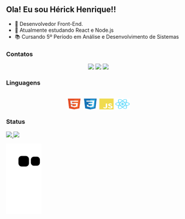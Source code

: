 ## Ola! Eu sou Hérick Henrique!!

- 🔭 Desenvolvedor Front-End.
- 📘 Atualmente estudando React e Node.js
- 📚 Cursando 5º Período em Análise e Desenvolvimento de Sistemas

### Contatos

<div align="center" >
<a href="https://instagram.com/herick.hss" target="_blank"><img src="https://img.shields.io/badge/-Instagram-%23E4405F?style=for-the-badge&logo=instagram&logoColor=white" target="_blank"></a>
<a href = "mailto:herickhenrique.souza@gmail.com"><img src="https://img.shields.io/badge/Gmail-D14836?style=for-the-badge&logo=gmail&logoColor=white" target="_blank"></a>
<a href="https://www.linkedin.com/in/herick-henriquess" target="_blank"><img src="https://img.shields.io/badge/-LinkedIn-%230077B5?style=for-the-badge&logo=linkedin&logoColor=white" target="_blank"></a>   
</div> 
</div>

### Linguagens
<div style="display: inline_block" align="center" ><br>
  <img align="center" alt="HTML" height="30" width="40" src="https://raw.githubusercontent.com/devicons/devicon/master/icons/html5/html5-original.svg">
  <img align="center" alt="CSS" height="30" width="40" src="https://raw.githubusercontent.com/devicons/devicon/master/icons/css3/css3-original.svg">
  <img align="center" alt="Js" height="30" width="40" src="https://raw.githubusercontent.com/devicons/devicon/master/icons/javascript/javascript-plain.svg">
  <img align="center" alt="React" height="30" width="40" src="https://raw.githubusercontent.com/devicons/devicon/master/icons/react/react-original.svg">
  </br>
</div>

### Status
<div>
  <a href="https://github.com/HerickHenriqueSS">
  <img height="170em" src="https://github-readme-stats.vercel.app/api/top-langs/?username=HerickHenriqueSS&layout=compact&langs_count=7&theme=dark"/>
  <img height="170em" src="https://github-readme-stats.vercel.app/api?username=HerickHenriqueSS&show_icons=true&theme=dark&include_all_commits=true&count_private=true"/>
    
</div>

![Snake animation](https://github.com/HerickHenriqueSS/HerickHenriqueSS/blob/output/github-contribution-grid-snake.svg)
